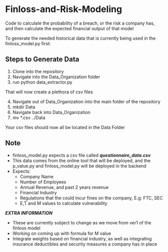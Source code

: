# Finloss-and-Risk-Modeling
Code to calculate the probability of a breach, or the risk a company has, and then calculate the expected financial output of that model

To generate the needed historical data that is currently being used in the finloss_model.py first:

## Steps to Generate Data
1) Clone into the repository
2) Navigate into the Data_Organization folder
3) run python data_extractor.py

That will now create a plethora of csv files

4) Navigate out of Data_Organization into the main folder of the repository
5) mkdir Data
6) Navigate back into Data_Organization
7) mv *.csv ../Data

Your csv files should now all be located in the Data Folder

## Note
- finloss_model.py expects a csv file called ***questionnaire_data.csv***
- This data comes from the online tool that will be deployed, and the p_value.py and finloss_model.py will be deployed in the backend
- Expects:
  - Company Name
  - Number of Employees
  - Annual Revenue, and past 2 years revenue
  - Financial Industry
  - Regulations that the could incur fines on the company, E.g: FTC, SEC
  - E,T and M values to calculate vulnerability

***EXTRA INFORMATION***
  - These are currently subject to change as we move from ver1 of the finloss model
  - Working on coming up with formula for M value
  - Integrate weights based on financial industry, as well as integrating insurance deductibles and security measures a company has in place
